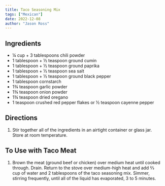 ```yaml
---
title: Taco Seasoning Mix
tags: ["Mexican"]
date: 2022-12-08
author: "Jason Ross"
---
```


## Ingredients

- ¼ cup + 3 tablespoons chili powder
- 1 tablespoon + ½ teaspoon ground cumin
- 1 tablespoon + ½ teaspoon ground paprika
- 1 tablespoon + ½ teaspoon sea salt
- 1 tablespoon + ½ teaspoon ground black pepper
- 1 tablespoon cornstarch
- 1¾ teaspoon garlic powder
- 1¾ teaspoon onion powder
- 1¾ teaspoon dried oregano
- 1 teaspoon crushed red pepper flakes or ½ teaspoon cayenne pepper

## Directions

1. Stir together all of the ingredients in an airtight container or glass jar. Store at room temperature.

## To Use with Taco Meat

1. Brown the meat (ground beef or chicken) over medium heat until cooked through. Drain. Return to the stove over medium-high heat and add ⅔ cup of water and 2 tablespoons of the taco seasoning mix. Simmer, stirring frequently, until all of the liquid has evaporated, 3 to 5 minutes.
